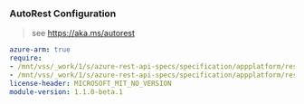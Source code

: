### AutoRest Configuration

> see https://aka.ms/autorest

``` yaml
azure-arm: true
require:
- /mnt/vss/_work/1/s/azure-rest-api-specs/specification/appplatform/resource-manager/readme.md
- /mnt/vss/_work/1/s/azure-rest-api-specs/specification/appplatform/resource-manager/readme.go.md
license-header: MICROSOFT_MIT_NO_VERSION
module-version: 1.1.0-beta.1
```